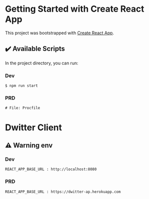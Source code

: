 # Getting Started with Create React App

This project was bootstrapped with [Create React App](https://github.com/facebook/create-react-app).

## ✔️ Available Scripts

In the project directory, you can run:

### Dev
```shell
$ npm run start
```

### PRD
```shell
# File: Procfile
```


# Dwitter Client

## ⚠️ Warning env

### Dev
```
REACT_APP_BASE_URL : http://localhost:8080
```

### PRD
```
REACT_APP_BASE_URL : https://dwitter-ap.herokuapp.com
```

